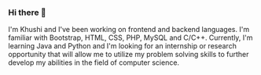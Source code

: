 ### Hi there 👋

I'm Khushi and I've been working on frontend and backend languages. I'm familiar with Bootstrap, HTML, CSS, PHP, MySQL and C/C++. Currently, I'm learning Java and Python and I'm looking for an internship or research opportunity that will allow me to utilize my problem solving skills to further develop my abilities in the field of computer science.
